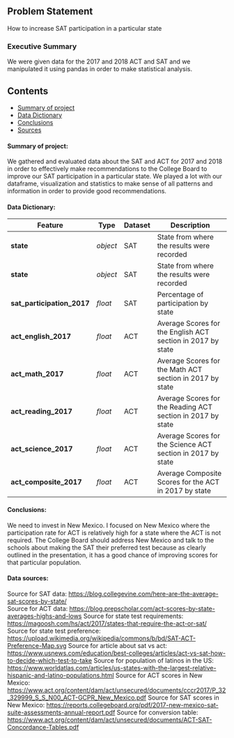 ## Problem Statement

How to increase SAT participation in a particular state

### Executive Summary

We were given data for the 2017 and 2018 ACT and SAT and we manipulated it using pandas in order to make statistical analysis.

## Contents

- [Summary of project](#Summary-of-project)
- [Data Dictionary](#Data-Dictionary)
- [Conclusions](#Conclusions)
- [Sources](#Data-sources)


#### Summary of project:
We gathered and evaluated data about the SAT and ACT for 2017 and 2018 in order to effectively make recommendations to the College Board to improve our SAT participation in a particular state. We played a lot with our dataframe, visualization and statistics to make sense of all patterns and information in order to provide good recommendations.


#### Data Dictionary:
|Feature|Type|Dataset|Description|
|---|---|---|---|
|**state**|*object*|SAT|State from where the results were recorded|
|**state**|*object*|SAT|State from where the results were recorded| 
|**sat_participation_2017**|*float*|SAT|Percentage of participation by state|
|**act_english_2017**|*float*|ACT|Average Scores for the English ACT section in 2017 by state|
|**act_math_2017**|*float*|ACT|Average Scores for the Math ACT section in 2017 by state|
|**act_reading_2017**|*float*|ACT|Average Scores for the Reading ACT section in 2017 by state|
|**act_science_2017**|*float*|ACT|Average Scores for the Science ACT section in 2017 by state|
|**act_composite_2017**|*float*|ACT|Average Composite Scores for the ACT in 2017 by state|


#### Conclusions:
We need to invest in New Mexico. I focused on New Mexico where the participation rate for ACT is relatively high for a state where the ACT is not required. The College Board should address New Mexico and talk to the schools about making the SAT their preferred test because as clearly outlined in the presentation, it has a good chance of improving scores for that particular population.


#### Data sources:
Source for SAT data: https://blog.collegevine.com/here-are-the-average-sat-scores-by-state/  
Source for ACT data: https://blog.prepscholar.com/act-scores-by-state-averages-highs-and-lows
Source for state test requirements: https://magoosh.com/hs/act/2017/states-that-require-the-act-or-sat/
Source for state test preference: https://upload.wikimedia.org/wikipedia/commons/b/bd/SAT-ACT-Preference-Map.svg
Source for article about sat vs act: https://www.usnews.com/education/best-colleges/articles/act-vs-sat-how-to-decide-which-test-to-take
Source for population of latinos in the US: https://www.worldatlas.com/articles/us-states-with-the-largest-relative-hispanic-and-latino-populations.html
Source for ACT scores in New Mexico: https://www.act.org/content/dam/act/unsecured/documents/cccr2017/P_32_329999_S_S_N00_ACT-GCPR_New_Mexico.pdf
Source for SAT scores in New Mexico: https://reports.collegeboard.org/pdf/2017-new-mexico-sat-suite-assessments-annual-report.pdf
Source for conversion table: https://www.act.org/content/dam/act/unsecured/documents/ACT-SAT-Concordance-Tables.pdf
